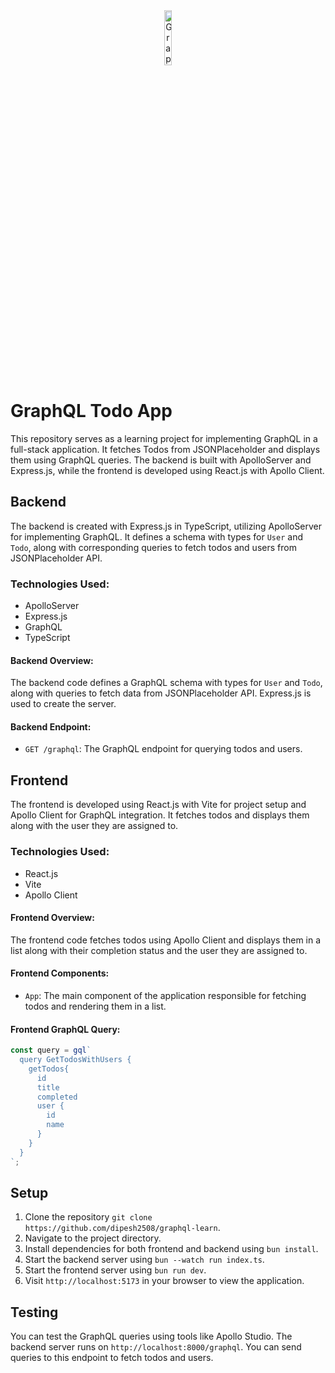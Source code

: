 <div align="center">

<img alt="GraphQL Logo" src="https://graphql.org/img/logo.svg" width="15%" />

</div>

# GraphQL Todo App

This repository serves as a learning project for implementing GraphQL in a full-stack application. It fetches Todos from JSONPlaceholder and displays them using GraphQL queries. The backend is built with ApolloServer and Express.js, while the frontend is developed using React.js with Apollo Client.



## Backend

The backend is created with Express.js in TypeScript, utilizing ApolloServer for implementing GraphQL. It defines a schema with types for `User` and `Todo`, along with corresponding queries to fetch todos and users from JSONPlaceholder API.

### Technologies Used:
- ApolloServer
- Express.js
- GraphQL
- TypeScript

#### Backend Overview:

The backend code defines a GraphQL schema with types for `User` and `Todo`, along with queries to fetch data from JSONPlaceholder API. Express.js is used to create the server.

#### Backend Endpoint:
- `GET /graphql`: The GraphQL endpoint for querying todos and users.

## Frontend

The frontend is developed using React.js with Vite for project setup and Apollo Client for GraphQL integration. It fetches todos and displays them along with the user they are assigned to.

### Technologies Used:
- React.js
- Vite
- Apollo Client

#### Frontend Overview:

The frontend code fetches todos using Apollo Client and displays them in a list along with their completion status and the user they are assigned to.

#### Frontend Components:
- `App`: The main component of the application responsible for fetching todos and rendering them in a list.

#### Frontend GraphQL Query:
```typescript
const query = gql`
  query GetTodosWithUsers {
    getTodos{
      id
      title
      completed
      user {
        id
        name
      }
    }
  }
`;
```

## Setup

1. Clone the repository `git clone https://github.com/dipesh2508/graphql-learn`.
2. Navigate to the project directory.
3. Install dependencies for both frontend and backend using `bun install`.
4. Start the backend server using `bun --watch run index.ts`.
5. Start the frontend server using `bun run dev`.
6. Visit `http://localhost:5173` in your browser to view the application.

## Testing

You can test the GraphQL queries using tools like Apollo Studio. The backend server runs on `http://localhost:8000/graphql`. You can send queries to this endpoint to fetch todos and users.
